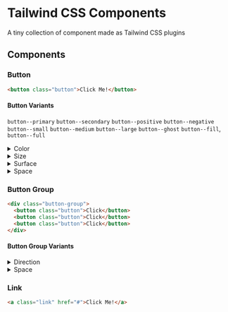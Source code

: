 # Tailwind CSS Components

A tiny collection of component made as Tailwind CSS plugins

## Components

### Button

```html
<button class="button">Click Me!</button>
```

#### Button Variants

`button--primary` `button--secondary` `button--positive` `button--negative` `button--small` `button--medium` `button--large` `button--ghost` `button--fill`, `button--full`

<details><summary>Color</summary>

#### Button Color

`primary` `secondary` `positive` `negative`

```html
<button class="button button--primary">Click Me!</button>
<button class="button button--secondary">Click Me!</button>
<button class="button button--positive">Click Me!</button>
<button class="button button--negative">Click Me!</button>
```

</details>

<details><summary>Size</summary>

#### Button Size

`small` `medium` `large`

```html
<button class="button button--small">Click Me!</button>
<button class="button button--medium">Click Me!</button>
<button class="button button--large">Click Me!</button>
```

</details>

<details><summary>Surface</summary>

#### Button Surface

`ghost` `fill`

```html
<button class="button button--fill">Click Me!</button>
<button class="button button--ghost">Click Me!</button>
```

</details>

<details><summary>Space</summary>

#### Button Space

`full` `auto`

```html
<button class="button button--full">Click Me!</button>
<button class="button button--full">Click Me!</button>
```

</details>

### Button Group

```html
<div class="button-group">
  <button class="button">Click</button>
  <button class="button">Click</button>
  <button class="button">Click</button>
</div>
```

#### Button Group Variants

<details><summary>Direction</summary>

#### Button Group Direction

`horizontal` `vertical`

```html
<div class="button-group button-group--horizontal">
  <button class="button">Click</button>
  <button class="button">Click</button>
</div>
<div class="button-group button-group--vertical">
  <button class="button">Click</button>
  <button class="button">Click</button>
</div>
```

</details>

<details><summary>Space</summary>

#### Button Group Space

`auto` `full`

```html
<div class="button-group button-group--fill">
  <button class="button">Click</button>
  <button class="button">Click</button>
  <button class="button">Click</button>
</div>
```

</details>

### Link

```html
<a class="link" href="#">Click Me!</a>
```
